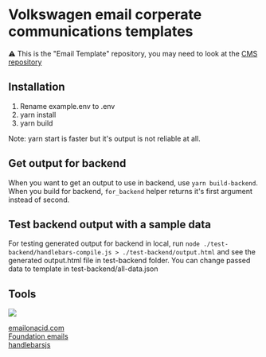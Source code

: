 # Volkswagen email corperate communications templates

⚠️ This is the "Email Template" repository, you may need to look at the [CMS repository](https://github.com/whynotearth/Volkswagen-email-corporate-communications-CMS)

## Installation

1. Rename example.env to .env
2. yarn install
3. yarn build

Note: yarn start is faster but it's output is not reliable at all.

## Get output for backend

When you want to get an output to use in backend, use `yarn build-backend`.  
When you build for backend, `for_backend` helper returns it's first argument instead of second.

## Test backend output with a sample data

For testing generated output for backend in local, run `node ./test-backend/handlebars-compile.js > ./test-backend/output.html` and see the generated output.html file in test-backend folder. You can change passed data to template in test-backend/all-data.json


## Tools

[<img src="https://raw.githubusercontent.com/whynotearth/shinta-mani-wild/master/src/assets/img/browserstack-logo.png">](https://browserstack.com)

[emailonacid.com](https://emailonacid.com)  
[Foundation emails](https://get.foundation/emails/docs/)  
[handlebarsjs](https://handlebarsjs.com/)  